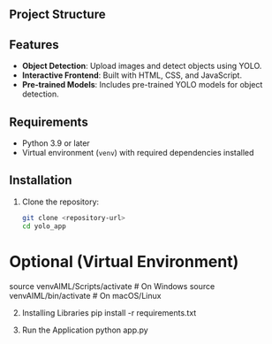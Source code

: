 ## Project Structure

## Features

- **Object Detection**: Upload images and detect objects using YOLO.
- **Interactive Frontend**: Built with HTML, CSS, and JavaScript.
- **Pre-trained Models**: Includes pre-trained YOLO models for object detection.

## Requirements

- Python 3.9 or later
- Virtual environment (`venv`) with required dependencies installed

## Installation

1. Clone the repository:
   ```sh
   git clone <repository-url>
   cd yolo_app
   ```

# Optional (Virtual Environment)
source venvAIML/Scripts/activate  # On Windows
source venvAIML/bin/activate      # On macOS/Linux


2. Installing Libraries 
pip install -r requirements.txt

3. Run the Application
python app.py
